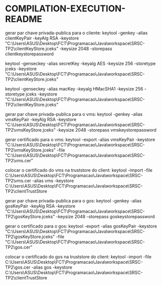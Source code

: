 # COMPILATION-EXECUTION-README

gerar par chave privada-publica para o cliente:
keytool -genkey -alias clientKeyPair -keyAlg RSA -keystore "C:\Users\ASUS\Desktop\FCT\Programacao\Java\workspace\SRSC-TP2\clientKeyStore.jceks" -keysize 2048 -storepass clientkeystorepassword

keytool -genseckey -alias secretKey -keyalg AES -keysize 256 -storetype jceks -keystore "C:\Users\ASUS\Desktop\FCT\Programacao\Java\workspace\SRSC-TP2\clientKeyStore.jceks"

keytool -genseckey -alias macKey -keyalg HMacSHA1 -keysize 256 -storetype jceks -keystore "C:\Users\ASUS\Desktop\FCT\Programacao\Java\workspace\SRSC-TP2\clientKeyStore.jceks"


gerar par chave privada-publica para o vms:
keytool -genkey -alias vmsKeyPair -keyAlg RSA -keystore "C:\Users\ASUS\Desktop\FCT\Programacao\Java\workspace\SRSC-TP2\vmsKeyStore.jceks" -keysize 2048 -storepass vmskeystorepassword

gerar certificado para o vms:
keytool -export -alias vmsKeyPair -keystore "C:\Users\ASUS\Desktop\FCT\Programacao\Java\workspace\SRSC-TP2\vmsKeyStore.jceks" -file "C:\Users\ASUS\Desktop\FCT\Programacao\Java\workspace\SRSC-TP2\vms.cer"

colocar o certificado do vms na truststore do client:
keytool -import -file C:\Users\ASUS\Desktop\FCT\Programacao\Java\workspace\SRSC-TP2\vms.cer -alias vms -keystore C:\Users\ASUS\Desktop\FCT\Programacao\Java\workspace\SRSC-TP2\clientTrustStore


gerar par chave privada-publica para o gos:
keytool -genkey -alias gosKeyPair -keyAlg RSA -keystore "C:\Users\ASUS\Desktop\FCT\Programacao\Java\workspace\SRSC-TP2\gosKeyStore.jceks" -keysize 2048 -storepass goskeystorepassword

gerar o certificado para o gos:
keytool -export -alias gosKeyPair -keystore "C:\Users\ASUS\Desktop\FCT\Programacao\Java\workspace\SRSC-TP2\gosKeyStore.jceks" -file "C:\Users\ASUS\Desktop\FCT\Programacao\Java\workspace\SRSC-TP2\gos.cer"

colocar o certificado do gos na truststore do client:
keytool -import -file C:\Users\ASUS\Desktop\FCT\Programacao\Java\workspace\SRSC-TP2\gos.cer -alias gos -keystore C:\Users\ASUS\Desktop\FCT\Programacao\Java\workspace\SRSC-TP2\clientTrustStore